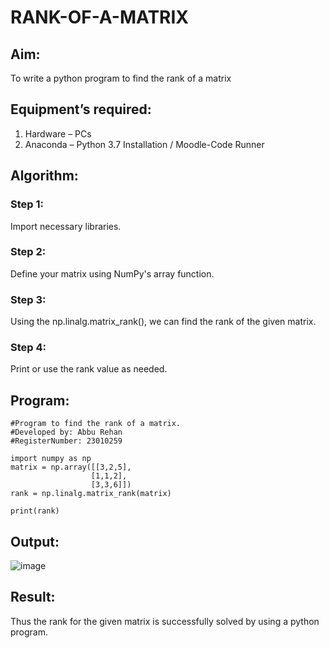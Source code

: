 # RANK-OF-A-MATRIX
## Aim:
To write a python program to find the rank of a matrix
## Equipment’s required:
1. 	Hardware – PCs
2. 	Anaconda – Python 3.7 Installation / Moodle-Code Runner
## Algorithm:
### Step 1:
Import necessary libraries.
### Step 2: 
Define your matrix using NumPy's array function.
### Step 3:
Using the np.linalg.matrix_rank(), we can find the rank of the given matrix.
### Step 4: 
Print or use the rank value as needed.
## Program:
```
#Program to find the rank of a matrix.
#Developed by: Abbu Rehan
#RegisterNumber: 23010259

import numpy as np
matrix = np.array([[3,2,5],
                  [1,1,2],
                  [3,3,6]])
rank = np.linalg.matrix_rank(matrix)

print(rank)
```
## Output:
![image](https://github.com/Abburehan/RANK-OF-A-MATRIX/assets/138849336/a7e20774-fb5c-4219-9b98-24969fe35f32)

## Result:
Thus the rank for the given matrix is successfully solved by  using a python program.

